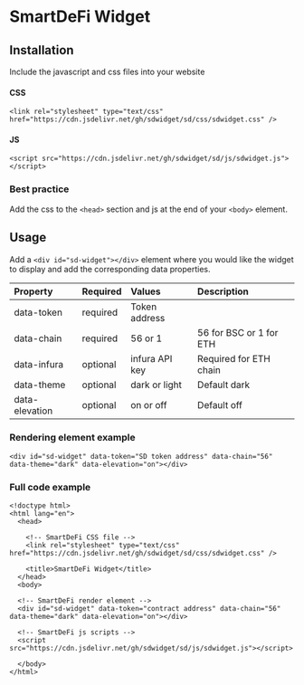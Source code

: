 # SmartDeFi Widget


## Installation

Include the javascript and css files into your website

#### CSS

``` <link rel="stylesheet" type="text/css" href="https://cdn.jsdelivr.net/gh/sdwidget/sd/css/sdwidget.css" /> ```

#### JS

`<script src="https://cdn.jsdelivr.net/gh/sdwidget/sd/js/sdwidget.js"></script>`   


### Best practice

Add the css to the `<head>` section and js at the end of your `<body>` element.


## Usage

Add a `<div id="sd-widget"></div>` element where you would like the widget to display and add the corresponding data properties.

| Property  | Required | Values                | Description | 
| :--------- | :------- | :----------------------- | :----- |
| data-token | required | Token address            | 
| data-chain | required | 56 or 1 | 56 for BSC or 1 for ETH |
| data-infura | optional | infura API key | Required for ETH chain |
| data-theme | optional | dark or light | Default dark |
| data-elevation | optional | on or off| Default off |
  

### Rendering element example

`<div id="sd-widget" data-token="SD token address" data-chain="56" data-theme="dark" data-elevation="on"></div>`

### Full code example

```
<!doctype html>
<html lang="en">
  <head>

    <!-- SmartDeFi CSS file -->
    <link rel="stylesheet" type="text/css" href="https://cdn.jsdelivr.net/gh/sdwidget/sd/css/sdwidget.css" />
    
    <title>SmartDeFi Widget</title>
  </head>
  <body>

  <!-- SmartDeFi render element -->
  <div id="sd-widget" data-token="contract address" data-chain="56" data-theme="dark" data-elevation="on"></div>

  <!-- SmartDeFi js scripts -->
  <script src="https://cdn.jsdelivr.net/gh/sdwidget/sd/js/sdwidget.js"></script>

  </body>
</html>
```
